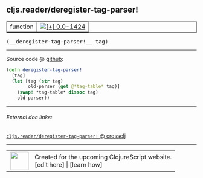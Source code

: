 ## cljs.reader/deregister-tag-parser!



 <table border="1">
<tr>
<td>function</td>
<td><a href="https://github.com/cljsinfo/cljs-api-docs/tree/0.0-1424"><img valign="middle" alt="[+] 0.0-1424" title="Added in 0.0-1424" src="https://img.shields.io/badge/+-0.0--1424-lightgrey.svg"></a> </td>
</tr>
</table>


 <samp>
(__deregister-tag-parser!__ tag)<br>
</samp>

---







Source code @ [github](https://github.com/clojure/clojurescript/blob/r2197/src/cljs/cljs/reader.cljs#L582-L587):

```clj
(defn deregister-tag-parser!
  [tag]
  (let [tag (str tag)
        old-parser (get @*tag-table* tag)]
    (swap! *tag-table* dissoc tag)
    old-parser))
```

<!--
Repo - tag - source tree - lines:

 <pre>
clojurescript @ r2197
└── src
    └── cljs
        └── cljs
            └── <ins>[reader.cljs:582-587](https://github.com/clojure/clojurescript/blob/r2197/src/cljs/cljs/reader.cljs#L582-L587)</ins>
</pre>

-->

---



###### External doc links:

[`cljs.reader/deregister-tag-parser!` @ crossclj](http://crossclj.info/fun/cljs.reader.cljs/deregister-tag-parser%21.html)<br>

---

 <table>
<tr><td>
<img valign="middle" align="right" width="48px" src="http://i.imgur.com/Hi20huC.png">
</td><td>
Created for the upcoming ClojureScript website.<br>
[edit here] | [learn how]
</td></tr></table>

[edit here]:https://github.com/cljsinfo/cljs-api-docs/blob/master/cljsdoc/cljs.reader/deregister-tag-parserBANG.cljsdoc
[learn how]:https://github.com/cljsinfo/cljs-api-docs/wiki/cljsdoc-files

<!--

This information was too distracting to show to readers, but I'll leave it
commented here since it is helpful to:

- pretty-print the data used to generate this document
- and show how to retrieve that data



The API data for this symbol:

```clj
{:ns "cljs.reader",
 :name "deregister-tag-parser!",
 :type "function",
 :signature ["[tag]"],
 :source {:code "(defn deregister-tag-parser!\n  [tag]\n  (let [tag (str tag)\n        old-parser (get @*tag-table* tag)]\n    (swap! *tag-table* dissoc tag)\n    old-parser))",
          :title "Source code",
          :repo "clojurescript",
          :tag "r2197",
          :filename "src/cljs/cljs/reader.cljs",
          :lines [582 587]},
 :full-name "cljs.reader/deregister-tag-parser!",
 :full-name-encode "cljs.reader/deregister-tag-parserBANG",
 :history [["+" "0.0-1424"]]}

```

Retrieve the API data for this symbol:

```clj
;; from Clojure REPL
(require '[clojure.edn :as edn])
(-> (slurp "https://raw.githubusercontent.com/cljsinfo/cljs-api-docs/catalog/cljs-api.edn")
    (edn/read-string)
    (get-in [:symbols "cljs.reader/deregister-tag-parser!"]))
```

-->
